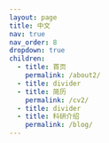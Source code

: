 ```yaml
---
layout: page
title: 中文
nav: true
nav_order: 8
dropdown: true
children:
  - title: 首页
    permalink: /about2/
  - title: divider
  - title: 简历
    permalink: /cv2/
  - title: divider
  - title: 科研介绍
    permalink: /blog/
---
```

